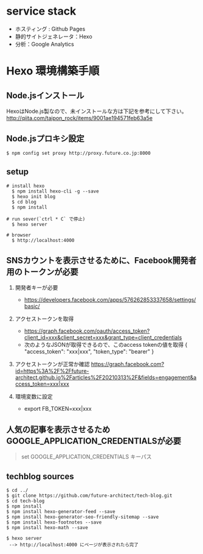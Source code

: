 # service stack

* ホスティング : Github Pages
* 静的サイトジェネレータ：Hexo
* 分析：Google Analytics

# Hexo 環境構築手順

## Node.jsインストール

HexoはNode.js製なので、未インストールな方は下記を参考にして下さい。
http://qiita.com/taipon_rock/items/9001ae194571feb63a5e

## Node.jsプロキシ設定

```
$ npm config set proxy http://proxy.future.co.jp:8000
```

## setup

```
# install hexo
  $ npm install hexo-cli -g --save
  $ hexo init blog
  $ cd blog
  $ npm install

# run sever(`ctrl * C` で停止)
  $ hexo server

# browser
  $ http://localhost:4000
```

## SNSカウントを表示させるために、Facebook開発者用のトークンが必要

1. 開発者キーが必要
    * https://developers.facebook.com/apps/576262853337658/settings/basic/

2. アクセストークンを取得
    * https://graph.facebook.com/oauth/access_token?client_id=xxx&client_secret=xxx&grant_type=client_credentials
    * 次のようなJSONが取得できるので、このaccess tokenの値を取得
{
"access_token": "xxx|xxx",
"token_type": "bearer"
}

3. アクセストークンが正常か確認
https://graph.facebook.com?id=https%3A%2F%2Ffuture-architect.github.io%2Farticles%2F20210313%2F&fields=engagement&access_token=xxx|xxx

4. 環境変数に設定
    * export FB_TOKEN=xxx|xxx

## 人気の記事を表示させるためGOOGLE_APPLICATION_CREDENTIALSが必要

> set GOOGLE_APPLICATION_CREDENTIALS キーパス

## techblog sources

```
$ cd ../
$ git clone https://github.com/future-architect/tech-blog.git
$ cd tech-blog
$ npm install
$ npm install hexo-generator-feed --save
$ npm install hexo-generator-seo-friendly-sitemap --save
$ npm install hexo-footnotes --save
$ npm install hexo-math --save

$ hexo server
 --> http://localhost:4000 にページが表示されたら完了
```
